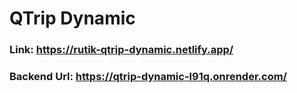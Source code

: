 # QTrip Dynamic

### Link: https://rutik-qtrip-dynamic.netlify.app/
### Backend Url: https://qtrip-dynamic-l91q.onrender.com/

